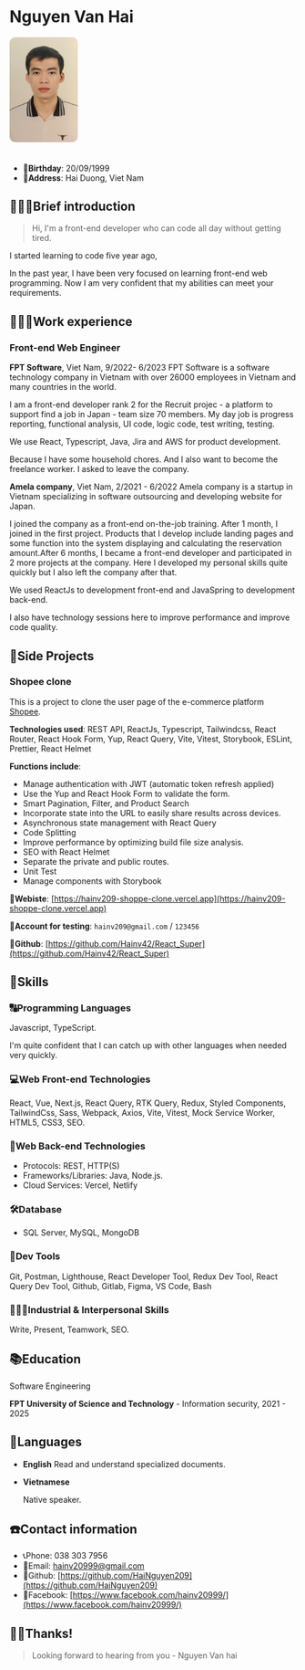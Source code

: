 # Nguyen Van Hai

<img src="./avatar.jpg" width="120" style='border-radius: 10px; margin-bottom: 20px;'/>

- 👶**Birthday**: 20/09/1999
- 🏰**Address**: Hai Duong, Viet Nam

## 🙋🏻‍♂️Brief introduction

> Hi, I'm a front-end developer who can code all day without getting tired.

I started learning to code five year ago,

In the past year, I have been very focused on learning front-end web programming. Now I am very confident that my abilities can meet your requirements.

## 💁🏻‍♂️Work experience

### Front-end Web Engineer

**FPT Software**, Viet Nam, 9/2022- 6/2023
FPT Software is a software technology company in Vietnam with over 26000 employees in Vietnam and many countries in the world.

I am a front-end developer rank 2 for the Recruit projec - a platform to support find a job in Japan - team size 70 members. My day job is progress reporting, functional analysis, UI code, logic code, test writing, testing.

We use React, Typescript, Java, Jira and AWS for product development.

Because I have some household chores. And I also want to become the freelance worker. I asked to leave the company.

**Amela company**, Viet Nam, 2/2021 - 6/2022
Amela company is a startup in Vietnam specializing in software outsourcing and developing website for Japan.

I joined the company as a front-end on-the-job training. After 1 month, I joined in the first project. Products that I develop include landing pages and some function into the system displaying and calculating the reservation amount.After 6 months, I became a front-end developer and participated in 2 more projects at the company. Here I developed my personal skills quite quickly but I also left the company after that.

We used ReactJs to development front-end and JavaSpring to development back-end.

I also have technology sessions here to improve performance and improve code quality.

## 👔Side Projects

### Shopee clone

This is a project to clone the user page of the e-commerce platform [Shopee](https://shopee.com).

**Technologies used**: REST API, ReactJs, Typescript, Tailwindcss, React Router, React Hook Form, Yup, React Query, Vite, Vitest, Storybook, ESLint, Prettier, React Helmet

**Functions include**:

- Manage authentication with JWT (automatic token refresh applied)
- Use the Yup and React Hook Form to validate the form.
- Smart Pagination, Filter, and Product Search
- Incorporate state into the URL to easily share results across devices.
- Asynchronous state management with React Query
- Code Splitting
- Improve performance by optimizing build file size analysis.
- SEO with React Helmet
- Separate the private and public routes.
- Unit Test
- Manage components with Storybook

**🔗Webiste**: [https://hainv209-shoppe-clone.vercel.app](https://hainv209-shoppe-clone.vercel.app)

**🔐Account for testing**: `hainv209@gmail.com` / `123456`

**🔗Github**: [https://github.com/Hainv42/React_Super](https://github.com/Hainv42/React_Super)

## 🔧Skills

### 🔠Programming Languages

Javascript, TypeScript.

I'm quite confident that I can catch up with other languages when needed very quickly.

### 💻Web Front-end Technologies

React, Vue, Next.js, React Query, RTK Query, Redux, Styled Components, TailwindCss, Sass, Webpack, Axios, Vite, Vitest, Mock Service Worker, HTML5, CSS3, SEO.

### 🧮Web Back-end Technologies

- Protocols: REST, HTTP(S)
- Frameworks/Libraries: Java, Node.js.
- Cloud Services: Vercel, Netlify

### 🛠Database

- SQL Server, MySQL, MongoDB

### 🔨Dev Tools

Git, Postman, Lighthouse, React Developer Tool, Redux Dev Tool, React Query Dev Tool, Github, Gitlab, Figma, VS Code, Bash

### 💁🏻‍♂️Industrial & Interpersonal Skills

Write, Present, Teamwork, SEO.

## 📚Education

Software Engineering

**FPT University of Science and Technology** - Information security, 2021 - 2025

## 💋Languages

- **English**
  Read and understand specialized documents.

- **Vietnamese**

  Native speaker.

## ☎️Contact information

- 📞Phone: 038 303 7956
- 📧Email: [hainv20999@gmail.com](mailto:hainv20999@gmail.com)
- 🔗Github: [https://github.com/HaiNguyen209](https://github.com/HaiNguyen209)
- 🔗Facebook: [https://www.facebook.com/hainv20999/](https://www.facebook.com/hainv20999/)

## 🙏🏻Thanks!

> Looking forward to hearing from you - Nguyen Van hai
